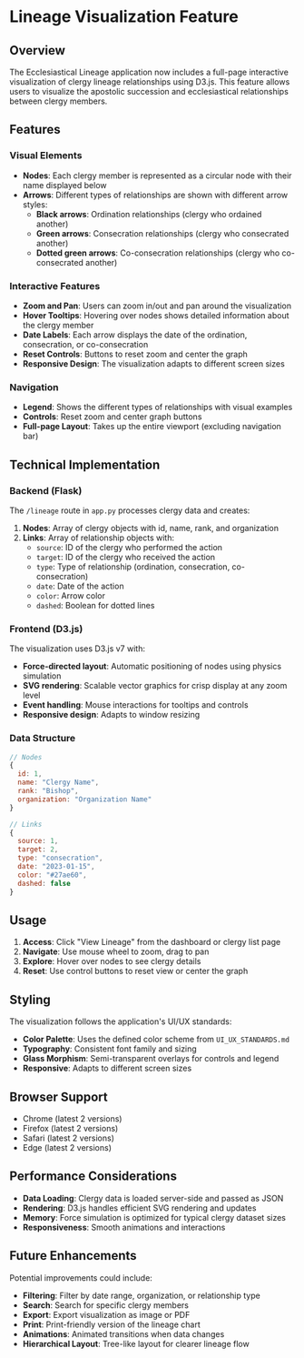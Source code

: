 # Lineage Visualization Feature

## Overview

The Ecclesiastical Lineage application now includes a full-page interactive visualization of clergy lineage relationships using D3.js. This feature allows users to visualize the apostolic succession and ecclesiastical relationships between clergy members.

## Features

### Visual Elements

- **Nodes**: Each clergy member is represented as a circular node with their name displayed below
- **Arrows**: Different types of relationships are shown with different arrow styles:
  - **Black arrows**: Ordination relationships (clergy who ordained another)
  - **Green arrows**: Consecration relationships (clergy who consecrated another)
  - **Dotted green arrows**: Co-consecration relationships (clergy who co-consecrated another)

### Interactive Features

- **Zoom and Pan**: Users can zoom in/out and pan around the visualization
- **Hover Tooltips**: Hovering over nodes shows detailed information about the clergy member
- **Date Labels**: Each arrow displays the date of the ordination, consecration, or co-consecration
- **Reset Controls**: Buttons to reset zoom and center the graph
- **Responsive Design**: The visualization adapts to different screen sizes

### Navigation

- **Legend**: Shows the different types of relationships with visual examples
- **Controls**: Reset zoom and center graph buttons
- **Full-page Layout**: Takes up the entire viewport (excluding navigation bar)

## Technical Implementation

### Backend (Flask)

The `/lineage` route in `app.py` processes clergy data and creates:

1. **Nodes**: Array of clergy objects with id, name, rank, and organization
2. **Links**: Array of relationship objects with:
   - `source`: ID of the clergy who performed the action
   - `target`: ID of the clergy who received the action
   - `type`: Type of relationship (ordination, consecration, co-consecration)
   - `date`: Date of the action
   - `color`: Arrow color
   - `dashed`: Boolean for dotted lines

### Frontend (D3.js)

The visualization uses D3.js v7 with:

- **Force-directed layout**: Automatic positioning of nodes using physics simulation
- **SVG rendering**: Scalable vector graphics for crisp display at any zoom level
- **Event handling**: Mouse interactions for tooltips and controls
- **Responsive design**: Adapts to window resizing

### Data Structure

```javascript
// Nodes
{
  id: 1,
  name: "Clergy Name",
  rank: "Bishop",
  organization: "Organization Name"
}

// Links
{
  source: 1,
  target: 2,
  type: "consecration",
  date: "2023-01-15",
  color: "#27ae60",
  dashed: false
}
```

## Usage

1. **Access**: Click "View Lineage" from the dashboard or clergy list page
2. **Navigate**: Use mouse wheel to zoom, drag to pan
3. **Explore**: Hover over nodes to see clergy details
4. **Reset**: Use control buttons to reset view or center the graph

## Styling

The visualization follows the application's UI/UX standards:

- **Color Palette**: Uses the defined color scheme from `UI_UX_STANDARDS.md`
- **Typography**: Consistent font family and sizing
- **Glass Morphism**: Semi-transparent overlays for controls and legend
- **Responsive**: Adapts to different screen sizes

## Browser Support

- Chrome (latest 2 versions)
- Firefox (latest 2 versions)
- Safari (latest 2 versions)
- Edge (latest 2 versions)

## Performance Considerations

- **Data Loading**: Clergy data is loaded server-side and passed as JSON
- **Rendering**: D3.js handles efficient SVG rendering and updates
- **Memory**: Force simulation is optimized for typical clergy dataset sizes
- **Responsiveness**: Smooth animations and interactions

## Future Enhancements

Potential improvements could include:

- **Filtering**: Filter by date range, organization, or relationship type
- **Search**: Search for specific clergy members
- **Export**: Export visualization as image or PDF
- **Print**: Print-friendly version of the lineage chart
- **Animations**: Animated transitions when data changes
- **Hierarchical Layout**: Tree-like layout for clearer lineage flow 